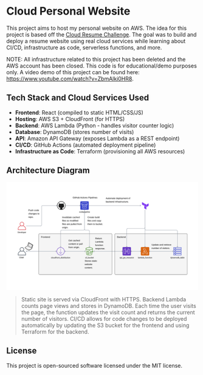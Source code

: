 # Cloud Personal Website

This project aims to host my personal website on AWS. The idea for this project is based off the [Cloud Resume Challenge](https://cloudresumechallenge.dev/). The goal was to build and deploy a resume website using real cloud services while learning about CI/CD, infrastructure as code, serverless functions, and more.

NOTE: All infrastructure related to this project has been deleted and the AWS account has been closed. This code is for educational/demo purposes only. A video demo of this project can be found here: https://www.youtube.com/watch?v=ZbmAlki0HR8.

## Tech Stack and Cloud Services Used

- **Frontend**: React (compiled to static HTML/CSS/JS)
- **Hosting**: AWS S3 + CloudFront (for HTTPS)
- **Backend**: AWS Lambda (Python - handles visitor counter logic)
- **Database**: DynamoDB (stores number of visits)
- **API**: Amazon API Gateway (exposes Lambda as a REST endpoint)
- **CI/CD**: GitHub Actions (automated deployment pipeline)
- **Infrastructure as Code**: Terraform (provisioning all AWS resources)

## Architecture Diagram

![Cloud Architecture Diagram](infra_diagram.png)

> Static site is served via CloudFront with HTTPS. Backend Lambda counts page views and stores in DynamoDB. Each time the user visits the page, the function updates the visit count and returns the current number of visitors. CI/CD allows for code changes to be deployed automatically by updating the S3 bucket for the frontend and using Terraform for the backend.

## License

This project is open-sourced software licensed under the MIT license.
